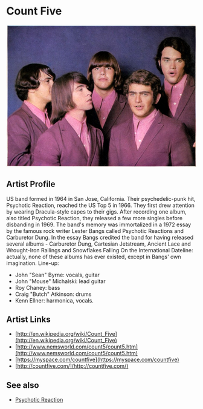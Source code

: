 # Count Five

![](../../assets/artists/Count_Five.png)

## Artist Profile

US band formed in 1964 in San Jose, California. Their psychedelic-punk hit, Psychotic Reaction, reached the US Top 5 in 1966. They first drew attention by wearing Dracula-style capes to their gigs. After recording one album, also titled Psychotic Reaction, they released a few more singles before disbanding in 1969.
The band's memory was immortalized in a 1972 essay by the famous rock writer Lester Bangs called Psychotic Reactions and Carburetor Dung. In the essay Bangs credited the band for having released several albums - Carburetor Dung, Cartesian Jetstream, Ancient Lace and Wrought-Iron Railings and Snowflakes Falling On the International Dateline: actually, none of these albums has ever existed, except in Bangs' own imagination.
Line-up:
- John "Sean" Byrne: vocals, guitar
- John "Mouse" Michalski: lead guitar
- Roy Chaney: bass
- Craig "Butch" Atkinson: drums
- Kenn Ellner: harmonica, vocals.

## Artist Links

- [http://en.wikipedia.org/wiki/Count_Five](http://en.wikipedia.org/wiki/Count_Five)
- [http://www.nemsworld.com/count5/count5.htm](http://www.nemsworld.com/count5/count5.htm)
- [https://myspace.com/countfive](https://myspace.com/countfive)
- [http://countfive.com/](http://countfive.com/)


## See also

- [Psychotic Reaction](Psychotic_Reaction.md)
